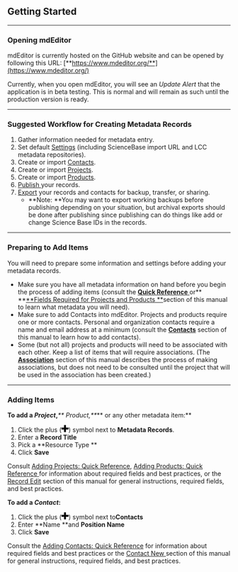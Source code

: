 ## Getting Started

---

### Opening mdEditor

mdEditor is currently hosted on the GitHub website and can be opened by following this URL: [**https://www.mdeditor.org/**](https://www.mdeditor.org/)

Currently, when you open mdEditor, you will see an _Update Alert_ that the application is in beta testing. This is normal and will remain as such until the production version is ready.

---

### Suggested Workflow for Creating Metadata Records

1. Gather information needed for metadata entry.
2. Set default [Settings](/settings.md) \(including ScienceBase import URL and LCC metadata repositories\).
3. Create or import [Contacts](/contacts.md).
4. Create or import [Projects](/project-entry-guidance.md).
5. Create or import [Products](/product-entry-guidance.md).
6. [Publish ](/publish.md)your records. 
7. [Export](/data-management.md) your records and contacts for backup, transfer, or sharing.
   * **Note: **You may want to export working backups before publishing depending on your situation, but archival exports should be done after publishing since publishing can do things like add or change Science Base IDs in the records.

---

### Preparing to Add Items

You will need to prepare some information and settings before adding your metadata records.

* Make sure you have all metadata information on hand before you begin the process of adding items \(consult the [**Quick Reference** ](/quick-reference.md)or** **[**Fields Required for Projects and Products **](/record/fields-required-for-lcc-projects-and-products.md)section of this manual to learn what metadata you will need\). 
* Make sure to add Contacts into mdEditor. Projects and products require one or more contacts. Personal and organization contacts require a name and email address at a minimum \(consult the [**Contacts**](/contacts.md) section of this manual to learn how to add contacts\). 
* Some \(but not all\) projects and products will need to be associated with each other. Keep a list of items that will require associations. \(The [**Association**](/record/record-associated.md) section of this manual describes the process of making associations, but does not need to be consulted until the project that will be used in the association has been created.\)

---

### Adding Items

**To add a **_**Project**_**,**_** Product,**_** or any other metadata item:**

1. Click the plus \(![](/assets/symbol_plus_16.png)\) symbol next to **Metadata Records**.  
2. Enter a **Record Title**  
3. Pick a **Resource Type **  
4. Click **Save**

Consult [Adding Projects: Quick Reference](/adding-projects-quick-reference.md), [Adding Products: Quick Reference ](/adding-products-quick-reference.md) for information about required fields and best practices, or the [Record Edit](https://www.gitbook.com/book/jbadash/mdeditor-for-lccs/edit#) section of this manual for general instructions, required fields, and best practices.

**To add a **_**Contact**_**:**

1. Click the plus \(![](/assets/symbol_plus_16.png)\) symbol next to**Contacts**
2. Enter **Name **and **Position Name**
3. Click **Save**

Consult the [Adding Contacts: Quick Reference](/adding-contacts-quick-reference.md) for information about required fields and best practices or the [Contact New ](/contact.md)section of this manual for general instructions, required fields, and best practices.

